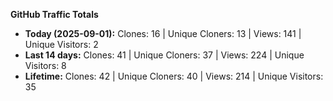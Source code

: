
**GitHub Traffic Totals**

- **Today (2025-09-01):** Clones: 16 | Unique Cloners: 13 | Views: 141 | Unique Visitors: 2
- **Last 14 days:** Clones: 41 | Unique Cloners: 37 | Views: 224 | Unique Visitors: 8
- **Lifetime:** Clones: 42 | Unique Cloners: 40 | Views: 214 | Unique Visitors: 35
